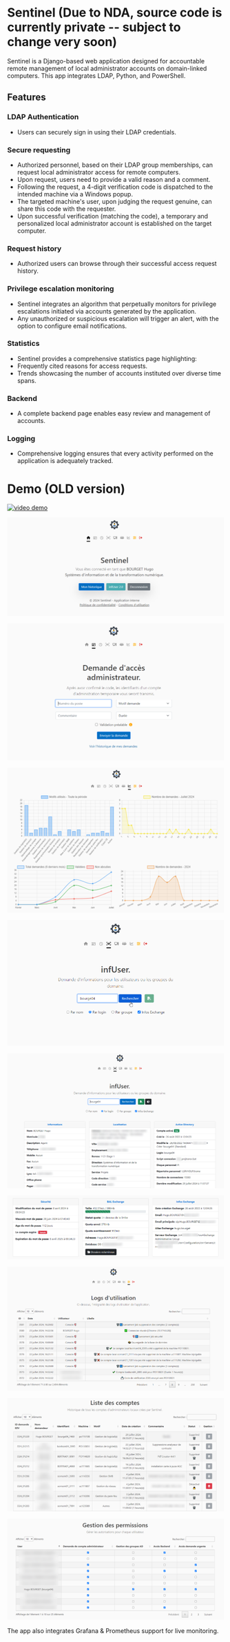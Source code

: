 # Sentinel (Due to  NDA, source code is currently private -- subject to change very soon)

Sentinel is a Django-based web application designed for accountable remote management of local administrator accounts on domain-linked computers. This app integrates LDAP, Python, and PowerShell.

## Features

### LDAP Authentication
- Users can securely sign in using their LDAP credentials.

### Secure requesting
- Authorized personnel, based on their LDAP group memberships, can request local administrator access for remote computers.
- Upon request, users need to provide a valid reason and a comment.
- Following the request, a 4-digit verification code is dispatched to the intended machine via a Windows popup.
- The targeted machine's user, upon judging the request genuine, can share this code with the requester.
- Upon successful verification (matching the code), a temporary and personalized local administrator account is established on the target computer.

### Request history
- Authorized users can browse through their successful access request history.

### Privilege escalation monitoring
- Sentinel integrates an algorithm that perpetually monitors for privilege escalations initiated via accounts generated by the application.
- Any unauthorized or suspicious escalation will trigger an alert, with the option to configure email notifications.

### Statistics
- Sentinel provides a comprehensive statistics page highlighting:
- Frequently cited reasons for access requests.
- Trends showcasing the number of accounts instituted over diverse time spans.

### Backend
- A complete backend page enables easy review and management of accounts.

### Logging
- Comprehensive logging ensures that every activity performed on the application is adequately tracked.


# Demo (OLD version)
[![video demo](https://img.youtube.com/vi/U4J4CgCJ-PA/0.jpg)](https://youtu.be/U4J4CgCJ-PA)

![Accueil](readme_img/accueil.png)

![Demande](readme_img/adm.png)

![Stats](readme_img/stats.png)

![infUser](readme_img/infuser1.png)

![infUser](readme_img/infuser2.png)

![infUser](readme_img/infuser3.png)

![Backend](readme_img/backend1.png)

![Backend](readme_img/backend2.png)

![Backend](readme_img/backend3.png)

The app also integrates Grafana & Prometheus support for live monitoring.





